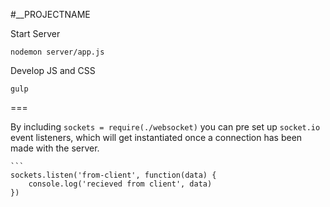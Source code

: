 #__PROJECTNAME

Start Server
    
    nodemon server/app.js


Develop JS and CSS

    gulp

===

By including `sockets = require(./websocket)` you can pre set up `socket.io` event listeners, which will get instantiated once a connection has been made with the server. 

    ``` 
    sockets.listen('from-client', function(data) {
        console.log('recieved from client', data)
    })